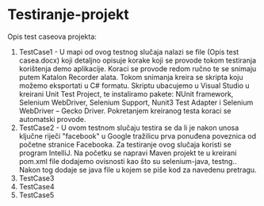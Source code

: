 # Testiranje-projekt

Opis test caseova projekta:
1) TestCase1 - 
U mapi od ovog testnog slučaja nalazi se file (Opis test casea.docx) koji detaljno opisuje korake
koji se provode tokom testiranja korištenja demo aplikacije. Koraci se provode redom ručno 
te se snimaju putem Katalon Recorder alata. Tokom snimanja kreira se skripta koju možemo 
eksportati u C# formatu. Skriptu ubacujemo u Visual Studio u kreirani Unit Test Project, te 
instaliramo pakete:
NUnit framework, Selenium WebDriver, Selenium Support, Nunit3 Test Adapter i Selenium WebDriver
– Gecko Driver. Pokretanjem kreiranog testa koraci se automatski provode.
2) TestCase2 - 
U ovom testnom slučaju testira se da li je nakon unosa ključne riječi "facebook" u Google 
tražilicu prva ponuđena poveznica od početne stranice Facebooka. Za testiranje ovog slučaja 
koristi se program IntelliJ. Na početku se napravi Maven projekt te u kreirani pom.xml file 
dodajemo ovisnosti kao što su selenium-java, testng.. Nakon tog dodaje se java file u kojem
se piše kod za navedenu pretragu.
3) TestCase3
4) TestCase4
5) TestCase5
